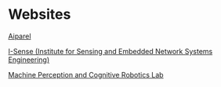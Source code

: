 # Websites

[Aiparel](https://aiparel.io)

[I-Sense (Institute for Sensing and Embedded Network Systems Engineering)](https://www.fau.edu/isense/)

[Machine Perception and Cognitive Robotics Lab](https://www.fau.edu/isense/)

<!--[Triple Diamond Data](http://triplediamonddata.com/)

[Cyber Tool](https://triplediamonddata.com/ComparisonTool.html)-->

